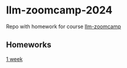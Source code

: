 # llm-zoomcamp-2024
Repo with homework for course [llm-zoomcamp](https://github.com/DataTalksClub/llm-zoomcamp/tree/main)

## Homeworks
[1 week](/01_intro/homework.ipynb)
